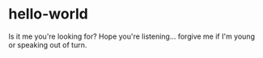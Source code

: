 # hello-world
Is it me you're looking for?
Hope you're listening... forgive me if I'm young or speaking out of turn.
